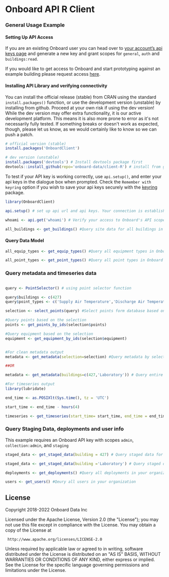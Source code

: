 # Onboard API R Client

### General Usage Example 

#### Setting Up API Access

If you are an existing Onboard user you can head over to [your account’s api keys page](https://portal.onboarddata.io/account?tab=api) and generate a new key and grant scopes for `general`, `auth` and `buildings:read`.

If you would like to get access to Onboard and start prototyping against an example building please request access [here](https://www.onboarddata.io/contact-us).

#### Installing API Library and verifying connectivity

You can install the official release (stable) from CRAN using the standard `install.packages()` function, or use the development version (unstable) by installing from github. Proceed at your own risk if using the dev version! While the dev version may offer extra functionality, it is our active development platform. This means it is also more prone to error as it's not necessarily fully tested. If something breaks or doesn't work as expected, though, please let us know, as we would certainly like to know so we can push a patch.
```R
# official version (stable)
install.packages('OnboardClient')

# dev version (unstable)
install.packages('devtools') # Install devtools package first
devtools::install_github(repo='onboard-data/client-R') # install from github
```
To test if your API key is working correctly, use `api.setup()`, and enter your api keys in the dialogue box when prompted.
Check the `Remember with keyring` option if you wish to save your api keys securely with the [keyring](https://support.rstudio.com/hc/en-us/articles/360000969634) package.

```R
library(OnboardClient)

api.setup() # set up api url and api keys. Your connection is established if it returns 200.

whoami <- api.get('whoami') # Verify your access to Onboard's API scopes. Generates a list called whoami in R's Global Environment

all_buildings <- get_buildings() #Query site data for all buildings in your organization
```

#### Query Data Model

```R
all_equip_types <- get_equip_types() #Query all equipment types in Onboard's Data Model

all_point_types <- get_point_types() #Query all point types in Onboard's Data Model
```

### Query metadata and timeseries data
```R

query <- PointSelector() # using point selector function

query$buildings <- c(427) 
query$point_types <- c('Supply Air Temperature','Discharge Air Temperature')

selection <- select_points(query) #Select points form database based on your query

#Query points based on the selection
points <- get_points_by_ids(selection$points)

#Query equipment based on the selection
equipment <- get_equipment_by_ids(selection$equipment)


#For clean metadata output
metadata <- get_metadata(selection=selection) #Query metadata by selection list we got above

##OR

metadata <- get_metadata(buildings=c(427,'Laboratory')) # Query entire metadata for building id 427 and building name: Laboratory

#For timeseries output
library(lubridate)

end_time <- as.POSIXlt(Sys.time(), tz = 'UTC')

start_time <- end_time - hours(4)

timeseries <- get_timeseries(start_time= start_time, end_time = end_time, point_ids = selection$points) #Queries timeseries data for the selection list we got above

```

### Query Staging Data, deployments and user info

This example requires an Onboard API key with scopes `admin`, `collection:admin`, and `staging` 

```R
staged_data <- get_staged_data(building = 427) # Query staged data for building id 427

staged_data <- get_staged_data(building ='Laboratory') # Query staged data for building name: Laboratory

deployments <- get_deployments() #Query all deployments in your organization

users <- get_users() #Qeury all users in your organization

```

## License

 Copyright 2018-2022 Onboard Data Inc

 Licensed under the Apache License, Version 2.0 (the "License");
 you may not use this file except in compliance with the License.
 You may obtain a copy of the License at

     http://www.apache.org/licenses/LICENSE-2.0

 Unless required by applicable law or agreed to in writing, software
 distributed under the License is distributed on an "AS IS" BASIS,
 WITHOUT WARRANTIES OR CONDITIONS OF ANY KIND, either express or implied.
 See the License for the specific language governing permissions and
 limitations under the License.